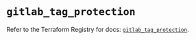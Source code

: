 # `gitlab_tag_protection`

Refer to the Terraform Registry for docs: [`gitlab_tag_protection`](https://registry.terraform.io/providers/gitlabhq/gitlab/18.0.0/docs/resources/tag_protection).
